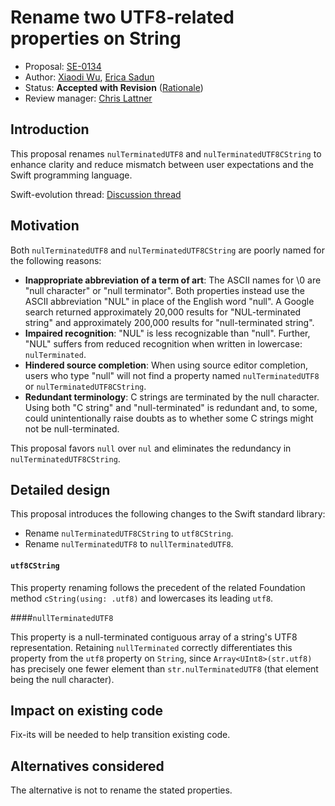 # Rename two UTF8-related properties on String

* Proposal: [SE-0134](0134-rename-string-properties.md)
* Author: [Xiaodi Wu](https://github.com/xwu), [Erica Sadun](https://github.com/erica)
* Status: **Accepted with Revision** ([Rationale](https://lists.swift.org/pipermail/swift-evolution-announce/2016-July/000266.html))
* Review manager: [Chris Lattner](http://github.com/lattner)

## Introduction

This proposal renames `nulTerminatedUTF8` and `nulTerminatedUTF8CString` to enhance clarity and reduce mismatch between user expectations and the Swift programming language.

Swift-evolution thread: [Discussion thread](http://thread.gmane.org/gmane.comp.lang.swift.evolution/24955)

## Motivation

Both `nulTerminatedUTF8` and `nulTerminatedUTF8CString` are poorly named for the following reasons:
 
* **Inappropriate abbreviation of a term of art**: The ASCII names for \0 are "null character" or "null terminator". Both properties instead use the ASCII abbreviation "NUL" in place of the English word "null". A Google search returned approximately 20,000 results for "NUL-terminated string" and approximately 200,000 results for "null-terminated string".
* **Impaired recognition**: "NUL" is less recognizable than "null". Further, "NUL" suffers from reduced recognition when written in lowercase: `nulTerminated`.
* **Hindered source completion**: When using source editor completion, users who type "null" will not find a property named `nulTerminatedUTF8` or `nulTerminatedUTF8CString`.
* **Redundant terminology**: C strings are terminated by the null character. Using both "C string" and "null-terminated" is redundant and, to some, could unintentionally raise doubts as to whether some C strings might not be null-terminated.

This proposal favors `null` over `nul` and eliminates the redundancy in `nulTerminatedUTF8CString`.

## Detailed design
This proposal introduces the following changes to the Swift standard library:

* Rename `nulTerminatedUTF8CString` to `utf8CString`.
* Rename `nulTerminatedUTF8` to `nullTerminatedUTF8`.

#### `utf8CString`

This property renaming follows the precedent of the related Foundation method `cString(using: .utf8)` and lowercases its leading `utf8`.

####`nullTerminatedUTF8`

This property is a null-terminated contiguous array of a string's UTF8 representation. Retaining `nullTerminated` correctly differentiates this property from the `utf8` property on `String`, since `Array<UInt8>(str.utf8)` has precisely one fewer element than `str.nulTerminatedUTF8` (that element being the null character).

## Impact on existing code

Fix-its will be needed to help transition existing code.

## Alternatives considered

The alternative is not to rename the stated properties.
